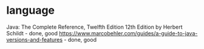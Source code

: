 # language

Java: The Complete Reference, Twelfth Edition 12th Edition by Herbert Schildt - done, good
https://www.marcobehler.com/guides/a-guide-to-java-versions-and-features - done, good

